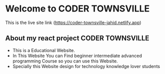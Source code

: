 # Welcome to CODER TOWNSVILLE

This is the live site link (https://coder-townsville-jahid.netlify.app)


## About my react project CODER TOWNSVILLE
- This is a Educational Website.
- In This Website You can Find beginner intermediate advanced programming Course so you can use this Website.
- Specially this Website design for technology knowledge lover students

